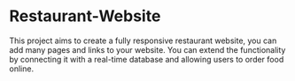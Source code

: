 # Restaurant-Website
This project aims to create a fully responsive restaurant website, you can add many pages and links to your website. You can extend the functionality by connecting it with a real-time database and allowing users to order food online.
